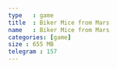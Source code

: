 ```yaml
---
type   : game
title  : Biker Mice from Mars
name   : Biker Mice from Mars
categories: [game]
size : 655 MB
telegram : 157
---
```



